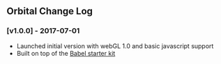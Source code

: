 ## Orbital Change Log


### [v1.0.0] - 2017-07-01

- Launched initial version with webGL 1.0 and basic javascript support
- Built on top of the [Babel starter kit](https://github.com/kriasoft/babel-starter-kit)

